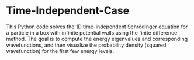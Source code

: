 # Time-Independent-Case
This Python code solves the 1D time-independent Schrödinger equation for a particle in a box with infinite potential walls using the finite difference method. The goal is to compute the energy eigenvalues and corresponding wavefunctions, and then visualize the probability density (squared wavefunction) for the first few energy levels.
